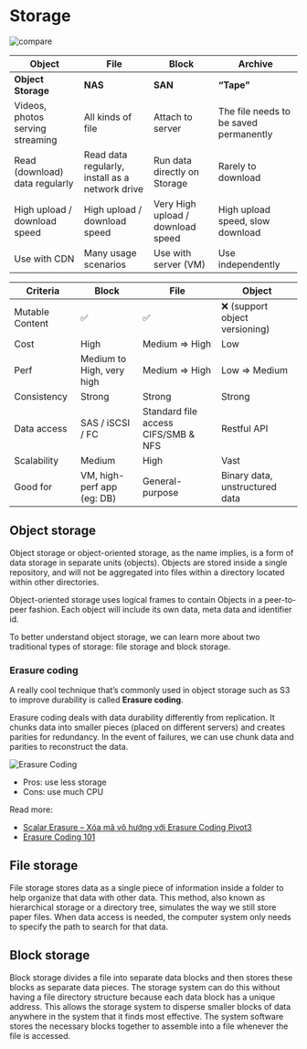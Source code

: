 # Storage 

![compare](https://usdc.vn/wp-content/uploads/2020/04/object-vs-traditional.png)


**Object**| **File**| **Block**| **Archive**
----------| --------| ---------| ------------
**Object Storage**| **NAS** | **SAN**| **“Tape”**
Videos, photos serving streaming |  All kinds of file | Attach to server |  The file needs to be saved permanently
Read (download) data regularly |  Read data regularly, install as a network drive |  Run data directly on Storage |  Rarely to download
High upload / download speed |  High upload / download speed |  Very High upload / download speed |  High upload speed, slow download
Use with CDN |  Many usage scenarios |  Use with server (VM) |  Use independently


Criteria | Block | File | Object  
---------| ---------| ------ | -----
Mutable Content | ✅  | ✅  | ❌ (support object versioning)
Cost | High  | Medium => High  | Low
Perf | Medium to High, very high  | Medium => High  | Low => Medium
Consistency | Strong  | Strong  | Strong
Data access | SAS / iSCSI / FC  | Standard file access CIFS/SMB & NFS | Restful API
Scalability  | Medium  | High | Vast 
Good for | VM, high-perf app (eg: DB) | General-purpose | Binary data, unstructured data 



## Object storage
Object storage or object-oriented storage, as the name implies, is a form of data storage in separate units (objects). Objects are stored inside a single repository, and will not be aggregated into files within a directory located within other directories.

Object-oriented storage uses logical frames to contain Objects in a peer-to-peer fashion. Each object will include its own data, meta data and identifier id.

To better understand object storage, we can learn more about two traditional types of storage: file storage and block storage.

### Erasure coding

A really cool technique that’s commonly used in object storage such as S3 to improve durability is called **Erasure coding**.

Erasure coding deals with data durability differently from replication. It chunks data into smaller pieces (placed on different servers) and
creates parities for redundancy. In the event of failures, we can use chunk data and parities to reconstruct the data. 

![Erasure Coding](https://stonefly.com/wp-content/uploads/2018/05/erasure-2.png)

- Pros: use less storage 
- Cons: use much CPU

Read more:
- [Scalar Erasure – Xóa mã vô hướng với Erasure Coding Pivot3](https://vietnetco.vn/scalar-erasure-xoa-ma-vo-huong-voi-erasure-coding-pivot3/2226.html)
- [Erasure Coding 101](https://blog.min.io/erasure-coding/)

## File storage
File storage stores data as a single piece of information inside a folder to help organize that data with other data. This method, also known as hierarchical storage or a directory tree, simulates the way we still store paper files. When data access is needed, the computer system only needs to specify the path to search for that data.

## Block storage
Block storage divides a file into separate data blocks and then stores these blocks as separate data pieces. The storage system can do this without having a file directory structure because each data block has a unique address. This allows the storage system to disperse smaller blocks of data anywhere in the system that it finds most effective. The system software stores the necessary blocks together to assemble into a file whenever the file is accessed.